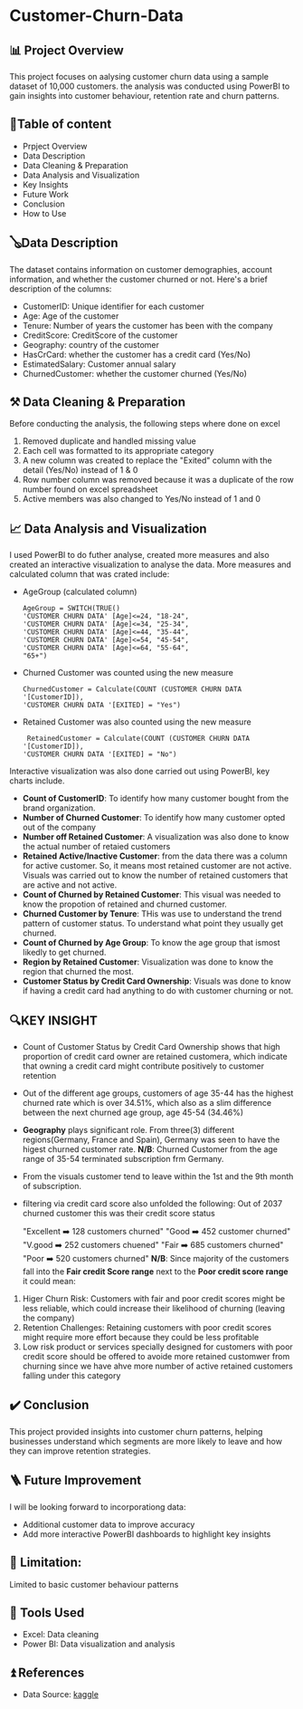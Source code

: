 # Customer-Churn-Data

## 📊 Project Overview
This project focuses on aalysing customer churn data using a sample dataset of 10,000 customers. the analysis was conducted using PowerBI to gain insights into customer behaviour, retention rate and churn patterns. 

## 📑Table of content 
- Prpject Overview
- Data Description
- Data Cleaning & Preparation
- Data Analysis and Visualization
- Key Insights
- Future Work
- Conclusion
- How to Use

## 🪕Data Description 
The dataset contains information on customer demographies, account information, and whether the customer churned or not. Here's a brief description of the columns:
- CustomerID: Unique identifier for each customer
- Age: Age of the customer
- Tenure: Number of years the customer has been with the company
- CreditScore: CreditScore of the customer
- Geography: country of the customer
- HasCrCard: whether the customer has a credit card (Yes/No)
- EstimatedSalary: Customer annual salary 
- ChurnedCustomer: whether the customer churned (Yes/No)

## ⚒️ Data Cleaning & Preparation
Before conducting the analysis, the following steps where done on excel 
1. Removed duplicate and handled missing value
2. Each cell was formatted to its appropriate category
3. A new column was created to replace the "Exited" column with the detail (Yes/No) instead of 1 & 0
4. Row number column was removed because it was a duplicate of the row number found on excel spreadsheet
5. Active members was also changed to Yes/No instead of 1 and 0

## 📈 Data Analysis and Visualization
I used PowerBI to do futher analyse, created more measures and also created an interactive visualization to analyse the data. More measures and calculated column that was crated include:
- AgeGroup (calculated column)
  ```PowerBI
  AgeGroup = SWITCH(TRUE()
  'CUSTOMER CHURN DATA' [Age]<=24, "18-24",
  'CUSTOMER CHURN DATA' [Age]<=34, "25-34",
  'CUSTOMER CHURN DATA' [Age]<=44, "35-44",
  'CUSTOMER CHURN DATA' [Age]<=54, "45-54",
  'CUSTOMER CHURN DATA' [Age]<=64, "55-64",
  "65+")
  ```
- Churned Customer was counted using the new measure
  ```PowerBI
  ChurnedCustomer = Calculate(COUNT (CUSTOMER CHURN DATA '[CustomerID]),
  'CUSTOMER CHURN DATA '[EXITED] = "Yes")
  ``` 
- Retained Customer was also counted using the new measure
  ```PowerBI
   RetainedCustomer = Calculate(COUNT (CUSTOMER CHURN DATA '[CustomerID]),
  'CUSTOMER CHURN DATA '[EXITED] = "No")
  ```
Interactive visualization was also done carried out using PowerBI, key charts include. 
- **Count of CustomerID**: To identify how many customer bought from the brand organization.
- **Number of Churned Customer**: To identify how many customer opted out of the company
- **Number off Retained Customer**: A visualization was also done to know the actual number of retaied customers
- **Retained Active/Inactive Customer**: from the data there was a column for active customer. So, it means most retained customer are not active. Visuals was carried out to know the 
  number of retained customers that are active and not active.
- **Count of Churned by Retained Customer**: This visual was needed to know the propotion of retained and churned customer.
- **Churned Customer by Tenure**: THis was use to understand the trend pattern of customer status. To understand what point they usually get churned.
- **Count of Churned by Age Group**: To know the age group that ismost likedly to get churned.
- **Region by Retained Customer**: Visualization was done to know the region that churned the most.
- **Customer Status by Credit Card Ownership**: Visuals was done to know if having a credit card had anything to do with customer churning or not.


## 🔍KEY INSIGHT
- Count of Customer Status by Credit Card Ownership shows that high proportion of credit card owner are retained customera, which indicate that owning a credit card might contribute 
  positively to customer retention
- Out of the different age groups, customers of age 35-44 has the highest churned rate which is over 34.51%, which also as a slim difference between the next churned age group, age 45-54 
  (34.46%)
- **Geography** plays significant role. From three(3) different regions(Germany, France and Spain), Germany was seen to have the higest churned customer rate.
   **N/B**: Churned Customer from the age range of 35-54 terminated subscription frm Germany.
- From the visuals customer tend to leave within the 1st and the 9th month of subscription.
- filtering via credit card score also unfolded the following: Out of 2037 churned customer this was their credit score status
  
  "Excellent ➡️ 128 customers churned"
  "Good ➡️ 452 customer churned"
  "V.good ➡️ 252 customers chuened"
  "Fair ➡️ 685 customers churned"
  "Poor ➡️ 520 customers churned"
**N/B**: Since majority of the customers fall into the **Fair credit Score range** next to the **Poor credit score range** it could mean:

1. Higer Churn Risk:
   Customers with fair and poor credit scores might be less reliable, which could increase their likelihood of churning (leaving the company)
2. Retention Challenges:
   Retaining customers with poor credit scores might require more effort because they could be less profitable
3. Low risk product or services specially designed for customers with poor credit score should be offered to avoide more retained customwer from churning since we have ahve more number 
   of active retained customers falling under this category 
  
  
   

## ✔️ Conclusion
This project provided insights into customer churn patterns, helping businesses understand which segments are more likely to leave and how they can improve retention strategies.

## 🪜 Future Improvement
I will be looking forward to incorporationg data:
- Additional customer data to improve accuracy
- Add more interactive PowerBI dashboards to highlight key insights 

## 🛑 Limitation: 
Limited to basic customer behaviour patterns 

## 🧰 Tools Used
- Excel: Data cleaning
- Power BI: Data visualization and analysis

## ⏫ References
- Data Source: [kaggle](https://www.kaggle.com/)



